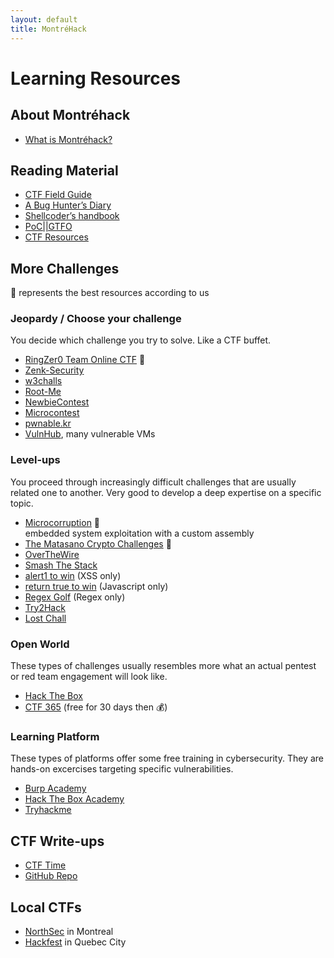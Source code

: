 ```yaml
---
layout: default
title: MontréHack
---
```


# Learning Resources

## About Montréhack

* [What is Montréhack?](/intro.html)

## Reading Material

* [CTF Field Guide](https://trailofbits.github.io/ctf/)
* [A Bug Hunter’s Diary](http://www.nostarch.com/bughunter)
* [Shellcoder’s handbook](http://ca.wiley.com/WileyCDA/WileyTitle/productCd-047008023X.html)
* [PoC\|\|GTFO](https://www.alchemistowl.org/pocorgtfo/)
* [CTF Resources](https://github.com/ctfs/resources)

## More Challenges

:star2: represents the best resources according to us

### Jeopardy / Choose your challenge

You decide which challenge you try to solve.
Like a CTF buffet.

* [RingZer0 Team Online CTF](http://ringzer0team.com/) :star2:
* [Zenk-Security](http://www.zenk-security.com/)
* [w3challs](http://w3challs.com/)
* [Root-Me](http://www.root-me.org/)
* [NewbieContest](http://www.newbiecontest.org/)
* [Microcontest](http://www.microcontest.com/)
* [pwnable.kr](http://pwnable.kr/)
* [VulnHub](https://www.vulnhub.com/), many vulnerable VMs

### Level-ups

You proceed through increasingly difficult challenges that are usually related one to another.
Very good to develop a deep expertise on a specific topic.

* [Microcorruption](https://microcorruption.com/) :star2: <br/> embedded system exploitation with a custom assembly
* [The Matasano Crypto Challenges](http://cryptopals.com/) :star2:
* [OverTheWire](http://overthewire.org/wargames/)
* [Smash The Stack](http://smashthestack.org/)
* [alert1 to win](https://alf.nu/alert1) (XSS only)
* [return true to win](https://alf.nu/ReturnTrue) (Javascript only)
* [Regex Golf](https://alf.nu/RegexGolf) (Regex only)
* [Try2Hack](http://www.try2hack.nl/)
* [Lost Chall](http://lost-chall.org/)

### Open World

These types of challenges usually resembles more what an actual pentest or red team engagement will look like.

* [Hack The Box](https://www.hackthebox.eu/en)
* [CTF 365](https://ctf365.com/) (free for 30 days then :moneybag:)

### Learning Platform

These types of platforms offer some free training in cybersecurity. They are hands-on excercises targeting specific vulnerabilities.

* [Burp Academy](https://portswigger.net/web-security)
* [Hack The Box Academy](https://academy.hackthebox.com/)
* [Tryhackme](https://tryhackme.com/)

## CTF Write-ups

* [CTF Time](https://ctftime.org/writeups)
* [GitHub Repo](https://github.com/ctfs/write-ups)

## Local CTFs

* [NorthSec](https://nsec.io/) in Montreal
* [Hackfest](https://hackfest.ca) in Quebec City
